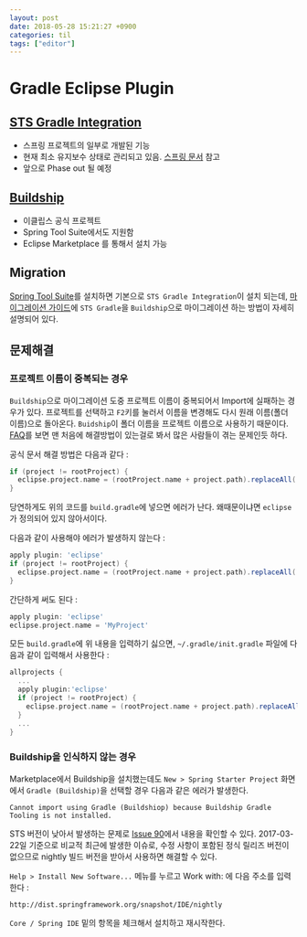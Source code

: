 ```yaml
---
layout: post
date: 2018-05-28 15:21:27 +0900
categories: til
tags: ["editor"]
---
```


# Gradle Eclipse Plugin

## [STS Gradle Integration](https://github.com/spring-projects/eclipse-integration-gradle)

- 스프링 프로젝트의 일부로 개발된 기능
- 현재 최소 유지보수 상태로 관리되고 있음. [스프링 문서](http://docs.spring.io/sts/nan/v372/NewAndNoteworthy.html) 참고
- 앞으로 Phase out 될 예정

## [Buildship](https://github.com/eclipse/buildship)

- 이클립스 공식 프로젝트
- Spring Tool Suite에서도 지원함
- Eclipse Marketplace 를 통해서 설치 가능

## Migration

[Spring Tool Suite](https://spring.io/tools/sts/all)를 설치하면 기본으로 `STS Gradle Integration`이 설치 되는데, [마이그레이션 가이드](https://github.com/eclipse/buildship/wiki/Migration-guide-from-STS-Gradle-to-Buildship)에 `STS Gradle`을 `Buildship`으로 마이그레이션 하는 방법이 자세히 설명되어 있다.

## 문제해결

### 프로젝트 이름이 중복되는 경우

`Buildship`으로 마이그레이션 도중 프로젝트 이름이 중복되어서 Import에 실패하는 경우가 있다. 프로젝트를 선택하고 `F2`키를 눌러서 이름을 변경해도 다시 원래 이름(폴더 이름)으로 돌아온다. `Buidship`이 폴더 이름을 프로젝트 이름으로 사용하기 때문이다. [FAQ](https://github.com/eclipse/buildship/blob/master/docs/user/Faq.md)를 보면 맨 처음에 해결방법이 있는걸로 봐서 많은 사람들이 겪는 문제인듯 하다.

공식 문서 해결 방법은 다음과 같다 :

```gradle
if (project != rootProject) {
  eclipse.project.name = (rootProject.name + project.path).replaceAll(':', '-')
}
```

당연하게도 위의 코드를 `build.gradle`에 넣으면 에러가 난다. 왜때문이냐면 `eclipse`가 정의되어 있지 않아서이다.

다음과 같이 사용해야 에러가 발생하지 않는다 :

```gradle
apply plugin: 'eclipse'
if (project != rootProject) {
  eclipse.project.name = (rootProject.name + project.path).replaceAll(':', '-')
}
```

간단하게 써도 된다 :

```gradle
apply plugin: 'eclipse'
eclipse.project.name = 'MyProject'
```

모든 `build.gradle`에 위 내용을 입력하기 싫으면, `~/.gradle/init.gradle` 파일에 다음과 같이 입력해서 사용한다 :

```gradle
allprojects {
  ...
  apply plugin:'eclipse'
  if (project != rootProject) {
    eclipse.project.name = (rootProject.name + project.path).replaceAll(':', '-')
  }
  ...
}
```

### Buildship을 인식하지 않는 경우

Marketplace에서 Buildship을 설치했는데도 `New > Spring Starter Project` 화면에서 `Gradle (Buildship)`을 선택할 경우 다음과 같은 에러가 발생한다.

    Cannot import using Gradle (Buildshiop) because Buildship Gradle Tooling is not installed.

STS 버전이 낮아서 발생하는 문제로 [Issue 90](https://github.com/spring-projects/spring-ide/issues/90)에서 내용을 확인할 수 있다. 2017-03-22일 기준으로 비교적 최근에 발생한 이슈로, 수정 사항이 포함된 정식 릴리즈 버전이 없으므로 nightly 빌드 버전을 받아서 사용하면 해결할 수 있다.

`Help > Install New Software...` 메뉴를 누르고 Work with: 에 다음 주소를 입력한다 :

    http://dist.springframework.org/snapshot/IDE/nightly

`Core / Spring IDE` 밑의 항목을 체크해서 설치하고 재시작한다.
